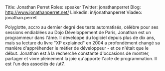 Title: Jonathan Perret
Roles: speaker
Twitter: jonathanperret 
Blog: http://www.jonathanperret.net/
Linkedin: in/jonathanperret‎
Viadeo: jonathan.perret

Polyglotte, accro au dernier degré des tests automatisés, célèbre pour ses sessions endiablées au Dojo Développement de Paris, Jonathan est un programmeur dans l'âme.
Il développe du logiciel depuis plus de dix ans, mais sa lecture du livre "XP explained" en 2004 a profondément changé sa manière d'appréhender le métier de développeur - et ce n'était que le début.
Jonathan est à la recherche constante d'occasions de montrer, partager et vivre pleinement la joie qu'apporte l'acte de programmation.
Il est l'un des associés de /ut7.
